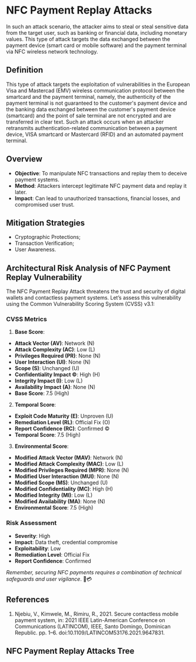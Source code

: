 # NFC Payment Replay Attacks

In such an attack scenario, the attacker aims to steal or steal sensitive data from the target user, such as banking or financial data, including monetary values. This type of attack targets the data exchanged between the payment device (smart card or mobile software) and the payment terminal via NFC wireless network technology.

## Definition

 This type of attack targets the exploitation of vulnerabilities in the European Visa and Mastercad (EMV) wireless communication protocol between the smartcard and the payment terminal, namely, the authenticity of the payment terminal is not guaranteed to the customer's payment device and the banking data exchanged between the customer's payment device (smartcard) and the point of sale terminal are not encrypted and are transferred in clear text. Such an attack occurs when an attacker retransmits authentication-related communication between a payment device, VISA smartcard or Mastercard (RFID) and an automated payment terminal.
 
## Overview

* **Objective**: To manipulate NFC transactions and replay them to deceive payment systems.
* **Method**: Attackers intercept legitimate NFC payment data and replay it later.
* **Impact**: Can lead to unauthorized transactions, financial losses, and compromised user trust.

## Mitigation Strategies

* Cryptographic Protections;
* Transaction Verification;
* User Awareness.


## Architectural Risk Analysis of NFC Payment Replay Vulnerability

The NFC Payment Replay Attack threatens the trust and security of digital wallets and contactless payment systems. Let’s assess this vulnerability using the Common Vulnerability Scoring System (CVSS) v3.1:

### CVSS Metrics
1. **Base Score**:
* **Attack Vector (AV)**: Network (N)
* **Attack Complexity (AC)**: Low (L)
* **Privileges Required (PR)**: None (N)
* **User Interaction (UI)**: None (N)
* **Scope (S)**: Unchanged (U)
* **Confidentiality Impact ©**: High (H)
* **Integrity Impact (I)**: Low (L)
* **Availability Impact (A)**: None (N)
* **Base Score**: 7.5 (High)
2. **Temporal Score**:
* **Exploit Code Maturity (E)**: Unproven (U)
* **Remediation Level (RL)**: Official Fix (O)
* **Report Confidence (RC)**: Confirmed ©
* **Temporal Score**: 7.5 (High)
3. **Environmental Score**:
* **Modified Attack Vector (MAV)**: Network (N)
* **Modified Attack Complexity (MAC)**: Low (L)
* **Modified Privileges Required (MPR)**: None (N)
* **Modified User Interaction (MUI)**: None (N)
* **Modified Scope (MS)**: Unchanged (U)
* **Modified Confidentiality (MC)**: High (H)
* **Modified Integrity (MI)**: Low (L)
* **Modified Availability (MA)**: None (N)
* **Environmental Score**: 7.5 (High)
### Risk Assessment
* **Severity**: High
* **Impact**: Data theft, credential compromise
* **Exploitability**: Low
* **Remediation Level**: Official Fix
* **Report Confidence**: Confirmed


*Remember, securing NFC payments requires a combination of technical safeguards and user vigilance*. 📲💳


## References

1. Njebiu, V., Kimwele, M., Rimiru, R., 2021. Secure contactless mobile payment system, in: 2021 IEEE Latin-American Conference on Communications (LATINCOM), IEEE, Santo Domingo, Dominican Republic. pp. 1–6. doi:10.1109/LATINCOM53176.2021.9647831.

## NFC Payment Replay Attacks Tree

